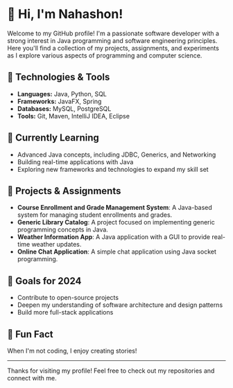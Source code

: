 # 👋 Hi, I'm Nahashon!

Welcome to my GitHub profile! I'm a passionate software developer with a strong interest in Java programming and software engineering principles. Here you'll find a collection of my projects, assignments, and experiments as I explore various aspects of programming and computer science.

## 🔧 Technologies & Tools

- **Languages:** Java, Python, SQL
- **Frameworks:** JavaFX, Spring
- **Databases:** MySQL, PostgreSQL
- **Tools:** Git, Maven, IntelliJ IDEA, Eclipse

## 🌱 Currently Learning

- Advanced Java concepts, including JDBC, Generics, and Networking
- Building real-time applications with Java
- Exploring new frameworks and technologies to expand my skill set

## 💼 Projects & Assignments

- **Course Enrollment and Grade Management System**: A Java-based system for managing student enrollments and grades.
- **Generic Library Catalog**: A project focused on implementing generic programming concepts in Java.
- **Weather Information App**: A Java application with a GUI to provide real-time weather updates.
- **Online Chat Application**: A simple chat application using Java socket programming.



## 🎯 Goals for 2024

- Contribute to open-source projects
- Deepen my understanding of software architecture and design patterns
- Build more full-stack applications

## 🌟 Fun Fact

When I'm not coding, I enjoy creating stories!

---

Thanks for visiting my profile! Feel free to check out my repositories and connect with me.
